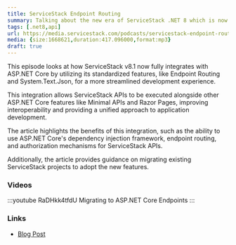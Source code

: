 ```yaml
---
title: ServiceStack Endpoint Routing
summary: Talking about the new era of ServiceStack .NET 8 which is now more integrated then ever with support for ASP.NET Core Endpoint Routing and IoC    
tags: [.net8,api]
url: https://media.servicestack.com/podcasts/servicestack-endpoint-routing.mp3
media: {size:1668621,duration:417.096000,format:mp3}
draft: true
---
```


This episode looks at how ServiceStack v8.1 now fully integrates with ASP.NET Core by utilizing 
its standardized features, like Endpoint Routing and System.Text.Json, for a more streamlined 
development experience. 

This integration allows ServiceStack APIs to be executed alongside other ASP.NET Core features 
like Minimal APIs and Razor Pages, improving interoperability and providing a unified approach 
to application development. 

The article highlights the benefits of this integration, such as the ability to use ASP.NET Core's 
dependency injection framework, endpoint routing, and authorization mechanisms for ServiceStack APIs. 

Additionally, the article provides guidance on migrating existing ServiceStack projects to 
adopt the new features.

### Videos

:::youtube RaDHkk4tfdU
Migrating to ASP.NET Core Endpoints
:::

### Links

- [Blog Post](/posts/servicestack-endpoint-routing)